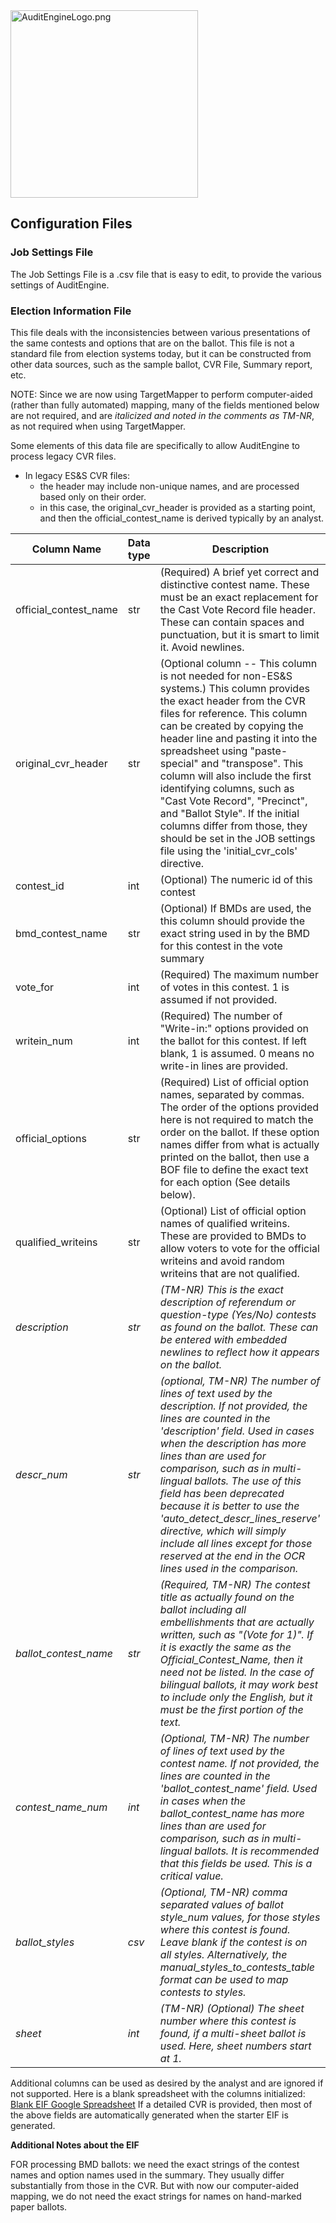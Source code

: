 <link rel="icon" type="image/x-icon" href="https://mapper.auditengine.org/assets/images/A.png">
<img src="https://copswiki.org/w/pub/Common/AuditEngine/AuditEngineLogo.png" alt="AuditEngineLogo.png" width='300' />

## Configuration Files

### Job Settings File
The Job Settings File is a .csv file that is easy to edit, to provide the various settings of AuditEngine.

### Election Information File
This file deals with the inconsistencies between various presentations of the same contests and options that are on the ballot. This file is not a standard file from election systems today, but it can be constructed from other data sources, such as the sample ballot, CVR File, Summary report, etc. 

NOTE: Since we are now using TargetMapper to perform computer-aided (rather than fully automated) mapping, many of the fields mentioned below are not required, and are *italicized and noted in the comments as TM-NR*, as not required when using TargetMapper.

Some elements of this data file are specifically to allow AuditEngine to process legacy CVR files.
- In legacy ES&S CVR files:
    - the header may include non-unique names, and are processed based only on their order.
    - in this case, the original_cvr_header is provided as a starting point, and then the official_contest_name is derived typically by an analyst.

| **Column Name**                | **Data<br>type**  |  **Description**  |
|--------------------------------|-------------------|-------------------|
|official_contest_name           |   str            |(Required) A brief yet correct and distinctive contest name. These must be an exact replacement for the Cast Vote Record file header. These can contain spaces and punctuation, but it is smart to limit it. Avoid newlines. |
|original_cvr_header             |   str            |(Optional column --  This column is not needed for non-ES&S systems.) This column provides the exact header from the CVR files for reference. This column can be created by copying the header line and pasting it into the spreadsheet using "paste-special" and "transpose". This column will also include the first identifying columns, such as "Cast Vote Record", "Precinct", and "Ballot Style". If the initial columns differ from those, they should be set in the JOB settings file using the 'initial_cvr_cols' directive.  |
|contest_id                      |   int            |(Optional) The numeric id of this contest  |
|bmd_contest_name                |   str            |(Optional) If BMDs are used, the this column should provide the exact string used in by the BMD for this contest in the vote summary  |
|vote_for                        |   int            |(Required) The maximum number of votes in this contest. 1 is assumed if not provided.  |
|writein_num                     |   int            |(Required) The number of "Write-in:" options provided on the ballot for this contest. If left blank, 1 is assumed. 0 means no write-in lines are provided.  |
|official_options                |   str            |(Required) List of official option names, separated by commas. The order of the options provided here is not required to match the order on the ballot. If these option names differ from what is actually printed on the ballot, then use a BOF file to define the exact text for each option (See details below).    |
|qualified_writeins | str |(Optional) List of official option names of qualified writeins. These are provided to BMDs to allow voters to vote for the official writeins and avoid random writeins that are not qualified. |
|*description*                     |   *str*          |*(TM-NR) This is the exact description of referendum or question-type (Yes/No) contests as found on the ballot. These can be entered with embedded newlines to reflect how it appears on the ballot.*  |
|*descr_num*                       |   *str*          |*(optional, TM-NR) The number of lines of text used by the description. If not provided, the lines are counted in the 'description' field. Used in cases when the description has more lines than are used for comparison, such as in multi-lingual ballots. The use of this field has been deprecated because it is better to use the 'auto_detect_descr_lines_reserve' directive, which will simply include all lines except for those reserved at the end in the OCR lines used in the comparison.*  |
| *ballot_contest_name* | *str*            | *(Required, TM-NR) The contest title as actually found on the ballot including all embellishments that are actually written, such as "(Vote for 1)". If it is exactly the same as the Official_Contest_Name, then it need not be listed. In the case of bilingual ballots, it may work best to include only the English, but it must be the first portion of the text.* |
| *contest_name_num*    | *int*            | *(Optional, TM-NR) The number of lines of text used by the contest name.  If not provided, the lines are counted in the 'ballot_contest_name' field. Used in cases when the ballot_contest_name has more lines than are used for comparison, such as in multi-lingual ballots. It is recommended that this fields be used. This is a critical value.* |
| *ballot_styles*       | *csv*            | *(Optional, TM-NR) comma separated values of ballot style_num values, for those styles where this contest is found. Leave blank if the contest is on all styles. Alternatively, the manual_styles_to_contests_table format can be used to map contests to styles.* |
| *sheet*               | *int*            | *(TM-NR)  (Optional) The sheet number where this contest is found, if a multi-sheet ballot is used. Here, sheet numbers start at 1.* |

Additional columns can be used as desired by the analyst and are ignored if not supported.
Here is a blank spreadsheet with the columns initialized: [Blank EIF Google Spreadsheet](https://docs.google.com/spreadsheets/d/1RvGoQMPXTgBvY4zwOnF9anDiw8OSScFOArqCgOPLQ8k/edit?usp=sharing) If a detailed CVR is provided, then most of the above fields are automatically generated when the starter EIF is generated.

**Additional Notes about the EIF**

FOR processing BMD ballots: we need the exact strings of the contest names and option names used in the summary. They usually differ substantially from those in the CVR. But with now our computer-aided mapping, we do not need the exact strings for names on hand-marked paper ballots.

